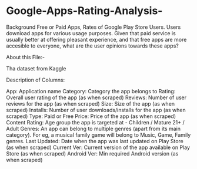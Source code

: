 # Google-Apps-Rating-Analysis-

Background
Free or Paid Apps, Rates of Google Play Store Users.
Users download apps for various usage purposes. Given that paid service is usually better at offering pleasant experience, and that free apps are more accesible to everyone, what are the user opinions towards these apps?


About this File:-

Tha dataset from Kaggle

Description of Columns:

App: Application name
Category: Category the app belongs to
Rating: Overall user rating of the app (as when scraped)
Reviews: Number of user reviews for the app (as when scraped)
Size: Size of the app (as when scraped)
Installs: Number of user downloads/installs for the app (as when scraped)
Type: Paid or Free
Price: Price of the app (as when scraped)
Content Rating: Age group the app is targeted at - Children / Mature 21+ / Adult
Genres: An app can belong to multiple genres (apart from its main category). For eg, a musical family game will belong to Music, Game, Family genres.
Last Updated: Date when the app was last updated on Play Store (as when scraped)
Current Ver: Current version of the app available on Play Store (as when scraped)
Android Ver: Min required Android version (as when scraped)
